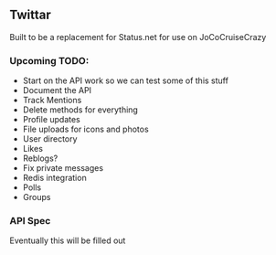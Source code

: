 ## Twittar

Built to be a replacement for Status.net for use on JoCoCruiseCrazy

### Upcoming TODO:
 - Start on the API work so we can test some of this stuff
 - Document the API
 - Track Mentions
 - Delete methods for everything
 - Profile updates
 - File uploads for icons and photos
 - User directory
 - Likes
 - Reblogs?
 - Fix private messages
 - Redis integration
 - Polls
 - Groups

### API Spec

Eventually this will be filled out
